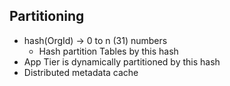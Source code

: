 ## Partitioning 
- hash(OrgId) ->  0 to n (31) numbers 
    - Hash partition Tables by this hash
- App Tier is dynamically partitioned by this hash
- Distributed metadata cache 


